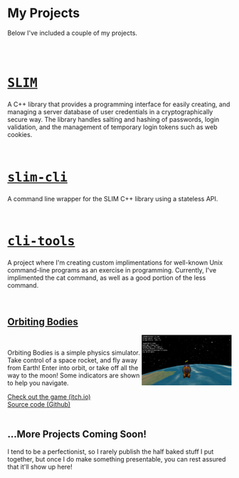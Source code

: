 <h1>My Projects</h1>
<p>Below I've included a couple of my projects.</p><br><br>

<div class="box" style="height: 200;">
    <!--<img src="images/cli-tools_promo.png" alt="" width="30%" style="float: right;"><br>-->
    <a href="https://github.com/rseeber/SLIM"><h2 style="font-family: monospace; font-size: 200%;">SLIM</h2></a>
    <div></div>
    <p>A C++ library that provides a programming interface for easily creating, and managing 
        a server database of user credentials in a cryptographically secure way. The library handles
        salting and hashing of passwords, login validation, and the management of temporary login tokens
        such as web cookies.
    </p>
</div><br>

<div class="box" style="height: 150;">
    <!--<img src="images/cli-tools_promo.png" alt="" width="30%" style="float: right;"><br>-->
    <a href="https://github.com/rseeber/slim-cli"><h2 style="font-family: monospace; font-size: 200%;">slim-cli</h2></a>
    <div></div>
    <p>A command line wrapper for the SLIM C++ library using a stateless API.
    </p>
</div><br>

<!-- Still in development...
<div class="box" style="height: 200;">
    </!--<img src="images/cli-tools_promo.png" alt="" width="30%" style="float: right;"><br>--/>
    <a href="https://github.com/rseeber/loginServer"><h2 style="font-family: monospace; font-size: 200%;">loginServer</h2></a>
    <div></div>
    <p>A larger scale example project in which I use my <a href="https://github.com/rseeber/loginManager">loginManager Library</a>
        to create a server that can handle users and login credentials in a cryptographically secure way.
    </p>
</div><br>
-->

<div class="box" style="height: 180;">
    <!--<img src="images/cli-tools_promo.png" alt="" width="30%" style="float: right;"><br>-->
    <a href="https://github.com/rseeber/cli-tools"><h2 style="font-family: monospace; font-size: 200%;">cli-tools</h2></a>
    <div></div>
    <p>A project where I'm creating custom implimentations for well-known Unix command-line programs as an
        exercise in programming. Currently, I've implimented the <span class="mono">cat</span> command, as well as
        a good portion of the <span class="mono">less</span> command.
    </p>
</div><br>

<div class="box" style="height: 300;">
    <a href="https://shadowlancer42.itch.io/orbiting-bodies"><h2>Orbiting Bodies</h2></a>
    <img src="/images/orbitingBodiesPromo.png" alt="" width="40%" style="float: right;"><br>
    <div></div>
    <p>Orbiting Bodies is a simple physics simulator. Take control of a space rocket, and fly away from Earth!
        Enter into orbit, or take off all the way to the moon! Some indicators are shown to help you navigate.
    </p>
    <a href="https://shadowlancer42.itch.io/orbiting-bodies">Check out the game (itch.io)</a><br>
    <a href="https://github.com/rseeber/Orbiting-Bodies">Source code (Github)</a>
</div><br>

<div class="box" >
    <h2>...More Projects Coming Soon!</h2>
    <p>I tend to be a perfectionist, so I rarely publish the half baked stuff I put together,
        but once I do make something presentable, you can rest assured that it'll show up here!
    </p>
</div>